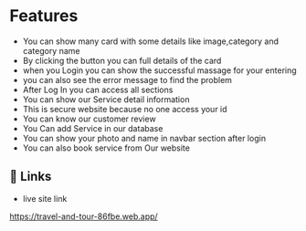 
# Features

- You can show many card with some details like image,category and category name
- By clicking the button you can full details of the card
- when you Login you can show the successful massage for your  entering
- you can also see the error message to find the problem
- After Log In you can access all sections
- You can show our Service detail information
- This is secure website because no one access your id
- You can know our customer review
- You Can add Service in our database
- You can show your photo and name in navbar section after login
- You can also book service from Our website

## 🔗 Links

- live site link

https://travel-and-tour-86fbe.web.app/

